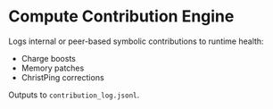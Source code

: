 # Compute Contribution Engine

Logs internal or peer-based symbolic contributions to runtime health:
- Charge boosts
- Memory patches
- ChristPing corrections

Outputs to `contribution_log.jsonl`.
